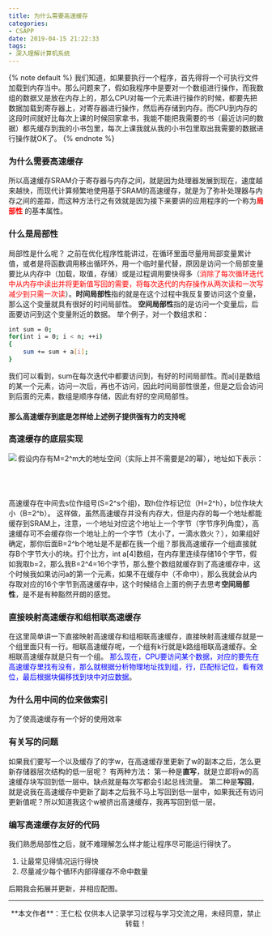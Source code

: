 ```yaml
---
title: 为什么需要高速缓存
categories:
- CSAPP
date: 2019-04-15 21:22:33
tags:
- 深入理解计算机系统
---
```

{% note default %}
我们知道，如果要执行一个程序，首先得将一个可执行文件加载到内存当中。那么问题来了，假如我程序中是要对一个数组进行操作，而我数组的数据又是放在内存上的，那么CPU对每一个元素进行操作的时候，都要先把数据加载到寄存器上，对寄存器进行操作，然后再存储到内存。而CPU到内存的这段时间就好比每次上课的时候回家拿书，我能不能把我需要的书（最近访问的数据）都先缓存到我的小书包里，每次上课我就从我的小书包里取出我需要的数据进行操作就OK了。
{% endnote %}
<!-- more -->
### 为什么需要高速缓存
所以高速缓存SRAM介于寄存器与内存之间，就是因为处理器发展到现在，速度越来越快，而现代计算频繁地使用基于SRAM的高速缓存，就是为了弥补处理器与内存之间的差距，而这种方法行之有效就是因为接下来要讲的应用程序的一个称为<font color="red">**局部性**</font> 的基本属性。

### 什么是局部性
局部性是什么呢？
之前在优化程序性能讲过，在循环里面尽量用局部变量累计值，或者是将函数调用移出循环外，用一个临时量代替，原因是访问一个局部变量要比从内存中（加载，取值，存储）或是过程调用要快得多（<font color="red">消除了每次循环迭代中从内存中读出并将更新值写回的需要，将每次迭代的内存操作从两次读和一次写减少到只需一次读</font>）。**时间局部性**指的就是在这个过程中我反复要访问这个变量，那么这个变量就具有很好的时间局部性。
**空间局部性**指的是访问一个变量后，后面要访问到这个变量附近的数据。
举个例子，对一个数组求和：
```bash
int sum = 0;
for(int i = 0; i < n; ++i)
{
	sum += sum + a[i];
}
```
我们可以看到，sum在每次迭代中都要访问到，有好的时间局部性。而a[i]是数组的某一个元素，访问一次后，再也不访问，因此时间局部性很差，但是之后会访问到后面的元素，数组是顺序存储，因此有好的空间局部性。
#### **那么高速缓存到底是怎样给上述例子提供强有力的支持呢**

### 高速缓存的底层实现
假设内存有M=2^m大的地址空间（实际上并不需要是2的幂），地址如下表示：
<img src="https://myblog-1259049552.cos.ap-shanghai.myqcloud.com/%E9%AB%98%E9%80%9F%E7%BC%93%E5%AD%98%E5%9C%B0%E5%9D%80.PNG" align="left">
<br><br><br><br><br>
高速缓存在中间去s位作组号(S=2^s个组)，取h位作标记位（H=2^h），b位作块大小（B=2^b）。
这样做，虽然高速缓存并没有内存大，但是内存的每一个地址都能缓存到SRAM上，注意，一个地址对应这个地址上一个字节（字节序列角度），高速缓存可不会缓存你一个地址上的一个字节（太小了，一滴水救火？），如果组好确定，那你后面B=2^b个地址是不是都在我一个组？那我高速缓存一个组直接就存B个字节大小的块。打个比方，int a[4]数组，在内存里连续存储16个字节，假如我取b=2，那么我B=2^4=16个字节，那么整个数组就缓存到了高速缓存中，这个时候我如果访问a的第一个元素，如果不在缓存中（不命中），那么我就会从内存取对应的16个字节到高速缓存中，这个时候结合上面的例子去思考**空间局部性**，是不是有种豁然开朗的感觉。

### 直接映射高速缓存和组相联高速缓存
在这里简单讲一下直接映射高速缓存和组相联高速缓存，直接映射高速缓存就是一个组里面只有一行。相联高速缓存呢，一个组有k行就是k路组相联高速缓存。全相联高速缓存就是只有一个组。
<font color="blue">那么现在，CPU要访问某个数据，对应的要先在高速缓存里找有没有，那么就根据分析物理地址找到组，行，匹配标记位，看有效位，最后根据块偏移找到块中对应数据</font>。

### 为什么用中间的位来做索引
为了使高速缓存有一个好的使用效率

### 有关写的问题
如果我们要写一个以及缓存了的字w，在高速缓存里更新了w的副本之后，怎么更新存储器层次结构的低一层呢？
有两种方法：
第一种是**直写**，就是立即将w的高速缓存块写回到低一层中。缺点就是每次写都会引起总线流量。
第二种是**写回**，就是说我在高速缓存中更新了副本之后我不马上写回到低一层中，如果我还有访问更新值呢？所以知道我这个w被挤出高速缓存，我再写回到低一层。

### 编写高速缓存友好的代码
我们熟悉局部性之后，就不难理解怎么样才能让程序尽可能运行得快了。
1. 让最常见得情况运行得快
2. 尽量减少每个循环内部得缓存不命中数量

后期我会拓展并更新，并相应配图。

---

<div align="center">
	**本文作者**：王仁松
	仅供本人记录学习过程与学习交流之用，未经同意，禁止转载！
</div>